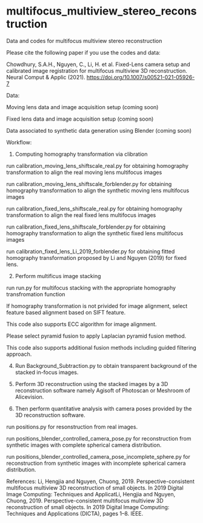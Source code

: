 # multifocus_multiview_stereo_reconstruction
Data and codes for multifocus multiview stereo reconstruction

Please cite the following paper if you use the codes and data:

Chowdhury, S.A.H., Nguyen, C., Li, H. et al. Fixed-Lens camera setup and calibrated image registration for multifocus multiview 3D reconstruction. Neural Comput & Applic (2021). https://doi.org/10.1007/s00521-021-05926-7

Data:

Moving lens data and image acquisition setup (coming soon)

Fixed lens data and image acquisition setup (coming soon)

Data associated to synthetic data generation using Blender (coming soon)

Workflow:

1. Computing homography transformation via clibration

run calibration_moving_lens_shiftscale_real.py for obtaining homography transformation to align the real moving lens multifocus images

run calibration_moving_lens_shiftscale_forblender.py for obtaining homography transformation to align the synthetic moving lens multifocus images

run calibration_fixed_lens_shiftscale_real.py for obtaining homography transformation to align the real fixed lens multifocus images

run calibration_fixed_lens_shiftscale_forblender.py for obtaining homography transformation to align the synthetic fixed lens multifocus images

run calibration_fixed_lens_Li_2019_forblender.py for obtaining fitted homography transformation proposed by Li and Nguyen (2019) for fixed lens.

2. Perform multificus image stacking

run run.py for multifocus stacking with the appropriate homography transfromation function

If homography transformation is not privided for image alignment, select feature based alignment based on SIFT feature.

This code also supports ECC algorithm for image alignment.



Please select pyramid fusion to apply Laplacian pyramid fusion method.

This code also supports additional fusion methods including guided filtering approach.

4. Run Background_Subtraction.py to obtain transparent background of the stacked in-focus images.

5. Perform 3D reconstruction using the stacked images by a 3D reconstruction software namely Agisoft of Photoscan or Meshroom of Alicevision.

6. Then perform quantitative analysis with camera poses provided by the 3D reconstruction software.

run positions.py for resonstruction from real images.

run positions_blender_controlled_camera_pose.py for reconstruction from synthetic images with complete spherical camera distribution.

run positions_blender_controlled_camera_pose_incomplete_sphere.py for reconstruction from synthetic images with incomplete spherical camera distribution.

References:
Li, Hengjia and Nguyen, Chuong, 2019. Perspective-consistent multifocus multiview 3D reconstruction of small objects. In 2019 Digital Image Computing: Techniques and ApplicatLi, Hengjia and Nguyen, Chuong, 2019. Perspective-consistent multifocus multiview 3D reconstruction of small objects. In 2019 Digital Image Computing: Techniques and Applications (DICTA), pages 1–8. IEEE.
